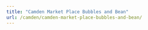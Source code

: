 ```yaml
---
title: "Camden Market Place Bubbles and Bean"
url: /camden/camden-market-place-bubbles-and-bean/
---
```

